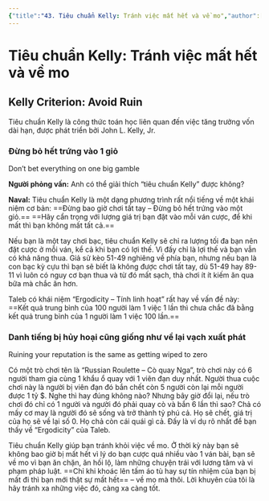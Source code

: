 ```yaml
---
{"title":"43. Tiêu chuẩn Kelly: Tránh việc mất hết và về mo","author":["Naval Ravikant"],"type":"chapter","category":"finance","related":["[[💸 Làm giàu không cần may mắn]]"],"word-count":563,"dg-publish":true,"dg-hide":true,"tags":["publish","Naval-Ravikant","rich","finance"],"deck":"Everything::Knowledge","anki tags":"knowledge","permalink":"/2-reading/books/lam-giau-khong-can-may-man-naval/43-tieu-chuan-kelly-tranh-viec-mat-het-va-ve-mo/","hide":true,"dgPassFrontmatter":true}
---
```


# Tiêu chuẩn Kelly: Tránh việc mất hết và về mo
## Kelly Criterion: Avoid Ruin

Tiêu chuẩn Kelly là công thức toán học liên quan đến việc tăng trưởng vốn dài hạn, được phát triển bởi John L. Kelly, Jr.

### Đừng bỏ hết trứng vào 1 giỏ
Don’t bet everything on one big gamble

**Người phỏng vấn:** Anh có thể giải thích “tiêu chuẩn Kelly” được không?

**Naval:** Tiêu chuẩn Kelly là một dạng phương trình rất nổi tiếng về một khái niệm cơ bản: ==Đừng bao giờ chơi tất tay – Đừng bỏ hết trứng vào một giỏ.== ==Hãy cẩn trọng với lượng giá trị bạn đặt vào mỗi ván cược, để khi mất thì bạn không mất tất cả.==

Nếu bạn là một tay chơi bạc, tiêu chuẩn Kelly sẽ chỉ ra lượng tối đa bạn nên đặt cược ở mỗi ván, kể cả khi bạn có lợi thế. Vì đấy chỉ là lợi thế và bạn vẫn có khả năng thua. Giả sử kèo 51-49 nghiêng về phía bạn, nhưng nếu bạn là con bạc kỳ cựu thì bạn sẽ biết là không được chơi tất tay, dù 51-49 hay 89-11 vì luôn có nguy cơ bạn thua và từ đó mất sạch, thà chơi ít ít kiếm ăn qua bữa mà chắc ăn hơn.

Taleb có khái niệm “Ergodicity – Tính linh hoạt” rất hay về vấn đề này: ==Kết quả trung bình của 100 người làm 1 việc 1 lần thì chưa chắc đã bằng kết quả trung bình của 1 người làm 1 việc 100 lần.==

### Danh tiếng bị hủy hoại cũng giống như về lại vạch xuất phát
Ruining your reputation is the same as getting wiped to zero

Có một trò chơi tên là “Russian Roulette – Cò quay Nga”, trò chơi này có 6 người tham gia cùng 1 khẩu ổ quay với 1 viên đạn duy nhất. Người thua cuộc chơi này là người bị viên đạn đó bắn chết còn 5 người còn lại mỗi người được 1 tỷ $. Nghe thì hay đúng không nào? Nhưng bây giờ đổi lại, nếu trò chơi đó chỉ có 1 người và người đó phải quay cò và bắn 6 lần thì sao? Chả có mấy cơ may là người đó sẽ sống và trở thành tỷ phú cả. Họ sẽ chết, giá trị của họ sẽ về lại số 0. Họ chả còn cái quái gì cả. Đấy là ví dụ rõ nhất để bạn thấy về “Ergodicity” của Taleb.

Tiêu chuẩn Kelly giúp bạn tránh khỏi việc về mo. Ở thời kỳ này bạn sẽ không bao giờ bị mất hết vì lý do bạn cược quá nhiều vào 1 ván bài, bạn sẽ về mo vì bạn ăn chặn, ăn hối lộ, làm những chuyện trái với lương tâm và vi phạm pháp luật. ==Chỉ khi khoác lên tấm áo tù hay sự tín nhiệm của bạn bị mất đi thì bạn mới thật sự mất hết== – về mo mà thôi. Lời khuyên của tôi là hãy tránh xa những việc đó, càng xa càng tốt.